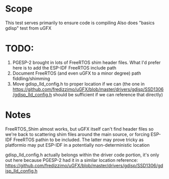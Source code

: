 # Scope

This test serves primarily to ensure code is compiling
Also does "basics gdisp" test from uGFX

# TODO:

1.  PGESP-2 brought in lots of FreeRTOS shim header files.  What I'd prefer here is
    to add the ESP-IDF FreeRTOS include path
2.  Document FreeRTOS (and even uGFX to a minor degree) path fiddling/shimming
3.  Move gdisp_lld_config.h to proper location if we can (the one in https://github.com/fredizzimo/uGFX/blob/master/drivers/gdisp/SSD1306/gdisp_lld_config.h should be sufficient if we can reference that directly)

# Notes

FreeRTOS_Shim almost works, but uGFX itself can't find header files so we're back to scattering
shim files around the main source, or forcing ESP-IDF FreeRTOS pathin to be included.  The
latter may prove tricky as platformio may put ESP-IDF in a potentially non-deterministic
location

gdisp_lld_config.h actually belongs within the driver code portion, it's only out here
because PGESP-2 had it in a similar location
reference: https://github.com/fredizzimo/uGFX/blob/master/drivers/gdisp/SSD1306/gdisp_lld_config.h